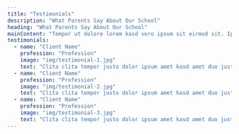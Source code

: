 ```yaml
---
title: "Testimonials"
description: "What Parents Say About Our School"
heading: "What Parents Say About Our School"
mainContent: "Tempor ut dolore lorem kasd vero ipsum sit eirmod sit. Ipsum diam justo sed rebum vero dolor duo."
testimonials:
  - name: "Client Name"
    profession: "Profession"
    image: "img/testimonial-1.jpg"
    text: "Clita clita tempor justo dolor ipsum amet kasd amet duo justo duo duo labore sed sed. Magna ut diam sit et amet stet eos sed clita erat magna elitr erat sit sit erat at rebum justo sea clita."
  - name: "Client Name"
    profession: "Profession"
    image: "img/testimonial-2.jpg"
    text: "Clita clita tempor justo dolor ipsum amet kasd amet duo justo duo duo labore sed sed. Magna ut diam sit et amet stet eos sed clita erat magna elitr erat sit sit erat at rebum justo sea clita."
  - name: "Client Name"
    profession: "Profession"
    image: "img/testimonial-3.jpg"
    text: "Clita clita tempor justo dolor ipsum amet kasd amet duo justo duo duo labore sed sed. Magna ut diam sit et amet stet eos sed clita erat magna elitr erat sit sit erat at rebum justo sea clita."
---
```

